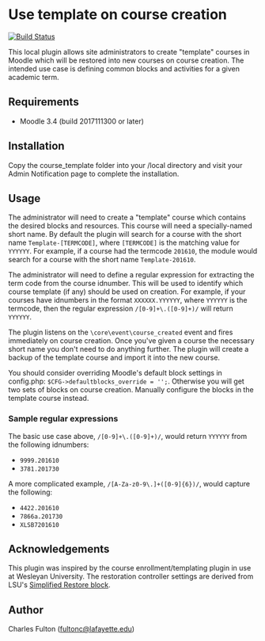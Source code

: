 # Use template on course creation

[![Build Status](https://travis-ci.org/LafColITS/moodle-local_course_template.svg?branch=master)](https://travis-ci.org/LafColITS/moodle-local_course_template)

This local plugin allows site administrators to create "template" courses in Moodle which will be restored into new courses on course creation. The intended use case is defining common blocks and activities for a given academic term.

## Requirements
- Moodle 3.4 (build 2017111300 or later)

## Installation
Copy the course_template folder into your /local directory and visit your Admin Notification page to complete the installation.

## Usage

The administrator will need to create a "template" course which contains the desired blocks and resources. This course will need a specially-named short name. By default the plugin will search for a course with the short name `Template-[TERMCODE]`, where `[TERMCODE]` is the matching value for `YYYYYY`. For example, if a course had the termcode `201610`, the module would search for a course with the short name `Template-201610`.

The administrator will need to define a regular expression for extracting the term code from the course idnumber. This will be used to identify which course template (if any) should be used on creation. For example, if your courses have idnumbers in the format `XXXXXX.YYYYYY`, where `YYYYYY` is the termcode, then the regular expression `/[0-9]+\.([0-9]+)/` will return `YYYYYY`.

The plugin listens on the `\core\event\course_created` event and fires immediately on course creation. Once you've given a course the necessary short name you don't need to do anything further. The plugin will create a backup of the template course and import it into the new course.

You should consider overriding Moodle's default block settings in config.php: `$CFG->defaultblocks_override = '';`. Otherwise you will get two sets of blocks on course creation. Manually configure the blocks in the template course instead.

### Sample regular expressions

The basic use case above, `/[0-9]+\.([0-9]+)/`, would return `YYYYYY` from the following idnumbers:

- `9999.201610`
- `3781.201730`

A more complicated example, `/[A-Za-z0-9\.]+([0-9]{6})/`, would capture the following:

- `4422.201610`
- `7866a.201730`
- `XLSB7201610`

## Acknowledgements

This plugin was inspired by the course enrollment/templating plugin in use at Wesleyan University. The restoration controller settings are derived from LSU's [Simplified Restore block](https://github.com/lsuits/simple_restore).

## Author

Charles Fulton (fultonc@lafayette.edu)
